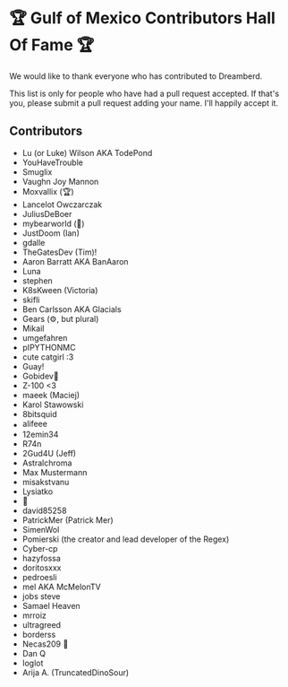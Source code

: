 # 🏆 Gulf of Mexico Contributors Hall Of Fame 🏆

We would like to thank everyone who has contributed to Dreamberd.

This list is only for people who have had a pull request accepted. If that's you, please submit a pull request adding your name. I'll happily accept it.

## Contributors

- Lu (or Luke) Wilson AKA TodePond
- YouHaveTrouble
- Smuglix
- Vaughn Joy Mannon
- Moxvallix (🏆)
- Lancelot Owczarczak
- JuliusDeBoer
- mybearworld (🐻)
- JustDoom (Ian)
- gdalle
- TheGatesDev (Tim)!
- Aaron Barratt AKA BanAaron
- Luna
- stephen
- K8sKween (Victoria)
- skifli
- Ben Carlsson AKA Glacials
- Gears (⚙️, but plural)
- Mikail
- umgefahren
- pIPYTHONMC
- cute catgirl :3
- Guay!
- Gobidev🐸
- Z-100 <3
- maeek (Maciej)
- Karol Stawowski
- 8bitsquid
- <img alt="alifeee" src="https://github.com/TodePond/Gulf of Mexico - e/acc/assets/13833017/aad115f5-0d9d-4d19-9d07-ef9ef510b3a1" height="16px" width="59px">
- 12emin34
- R74n
- 2Gud4U (Jeff)
- Astralchroma
- Max Mustermann
- misakstvanu
- Lysiatko
- 🍞
- david85258
- PatrickMer (Patrick Mer)
- SimenWol
- Pomierski (the creator and lead developer of the Regex)
- Cyber-cp
- hazyfossa
- doritosxxx
- pedroesli
- mel AKA McMelonTV
- jobs steve
- Samael Heaven
- mrroiz
- ultragreed
- borderss
- Necas209 🎃
- Dan Q
- loglot
- Arija A. (TruncatedDinoSour)
